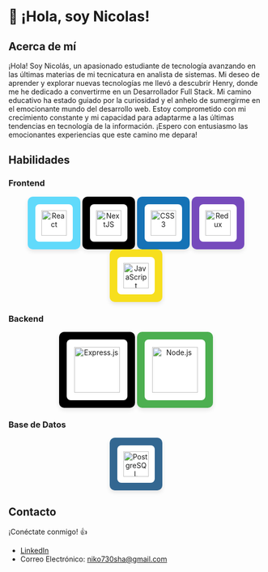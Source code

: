 # 👋 ¡Hola, soy Nicolas!

## Acerca de mí

¡Hola! Soy Nicolás, un apasionado estudiante de tecnología avanzando en las últimas materias de mi tecnicatura en analista de sistemas. Mi deseo de aprender y explorar nuevas tecnologías me llevó a descubrir Henry, donde me he dedicado a convertirme en un Desarrollador Full Stack. Mi camino educativo ha estado guiado por la curiosidad y el anhelo de sumergirme en el emocionante mundo del desarrollo web. Estoy comprometido con mi crecimiento constante y mi capacidad para adaptarme a las últimas tendencias en tecnología de la información. ¡Espero con entusiasmo las emocionantes experiencias que este camino me depara!

## Habilidades

### Frontend

<div align="center">  
  <a href="https://reactjs.org/" target="_blank" style="display: inline-block; background-color: #61dafb; padding: 10px; border-radius: 10px; box-shadow: 0 4px 8px rgba(0, 0, 0, 0.1);">
    <img src="https://profilinator.rishav.dev/skills-assets/react-original-wordmark.svg" alt="React" height="50" style="background-color: #ffffff; padding: 12px; border-radius: 8px; margin: 5px;" />
  </a>    
  <a href="https://nextjs.org/" target="_blank" style="display: inline-block; background-color: #000000; padding: 10px; border-radius: 10px; box-shadow: 0 4px 8px rgba(0, 0, 0, 0.1);">
    <img src="https://profilinator.rishav.dev/skills-assets/nextjs.png" alt="NextJS" height="50" style="background-color: #ffffff; padding: 12px; border-radius: 8px; margin: 5px;" />
  </a>  
  <a href="https://www.w3schools.com/css/" target="_blank" style="display: inline-block; background-color: #1572b6; padding: 10px; border-radius: 10px; box-shadow: 0 4px 8px rgba(0, 0, 0, 0.1);">
    <img src="https://profilinator.rishav.dev/skills-assets/css3-original-wordmark.svg" alt="CSS3" height="50" style="background-color: #ffffff; padding: 12px; border-radius: 8px; margin: 5px;" />
  </a>  
  <a href="https://redux.js.org/" target="_blank" style="display: inline-block; background-color: #764abc; padding: 10px; border-radius: 10px; box-shadow: 0 4px 8px rgba(0, 0, 0, 0.1);">
    <img src="https://profilinator.rishav.dev/skills-assets/redux-original.svg" alt="Redux" height="50" style="background-color: #ffffff; padding: 12px; border-radius: 8px; margin: 5px;" />
  </a>  
  <a href="https://www.javascript.com/" target="_blank" style="display: inline-block; background-color: #f7df1e; padding: 10px; border-radius: 10px; box-shadow: 0 4px 8px rgba(0, 0, 0, 0.1);">
    <img src="https://profilinator.rishav.dev/skills-assets/javascript-original.svg" alt="JavaScript" height="50" style="background-color: #ffffff; padding: 12px; border-radius: 8px; margin: 5px;" />
  </a>  
</div>

### Backend

<div align="center">  
  <a href="https://expressjs.com/" target="_blank" style="display: inline-block; background-color: #000000; padding: 10px; border-radius: 10px; box-shadow: 0 4px 8px rgba(0, 0, 0, 0.1);">
    <img src="https://profilinator.rishav.dev/skills-assets/express-original-wordmark.svg" alt="Express.js" height="90" style="background-color: #ffffff; padding: 15px; border-radius: 8px; margin: 5px;" />
  </a>  
  <a href="https://nodejs.org/" target="_blank" style="display: inline-block; background-color: #4CAF50; padding: 10px; border-radius: 10px; box-shadow: 0 4px 8px rgba(0, 0, 0, 0.1);">
    <img src="https://profilinator.rishav.dev/skills-assets/nodejs-original-wordmark.svg" alt="Node.js" height="90" style="background-color: #ffffff; padding: 15px; border-radius: 8px; margin: 5px;" />
  </a>  
</div>

### Base de Datos

<div align="center">  
  <a href="https://www.postgresql.org/" target="_blank" style="display: inline-block; background-color: #336791; padding: 10px; border-radius: 10px; box-shadow: 0 4px 8px rgba(0, 0, 0, 0.1);">
    <img src="https://profilinator.rishav.dev/skills-assets/postgresql-original-wordmark.svg" alt="PostgreSQL" height="50" style="background-color: #ffffff; padding: 12px; border-radius: 8px; margin: 5px;" />
  </a> 
</div>

## Contacto

¡Conéctate conmigo! 👍
- [LinkedIn](https://www.linkedin.com/in/nicolas-neris-963342267/)
- Correo Electrónico: niko730sha@gmail.com



<!--
**NicolasNNG/NicolasNNG** is a ✨ _special_ ✨ repository because its `README.md` (this file) appears on your GitHub profile.

Here are some ideas to get you started:

- 🔭 I’m currently working on ...
- 🌱 I’m currently learning ...
- 👯 I’m looking to collaborate on ...
- 🤔 I’m looking for help with ...
- 💬 Ask me about ...
- 📫 How to reach me: ...
- 😄 Pronouns: ...
- ⚡ Fun fact: ...
-->
